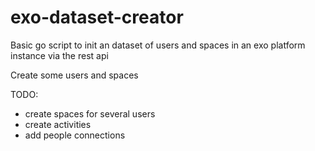 # exo-dataset-creator

Basic go script to init an  dataset of users and spaces in an exo platform instance via the rest api

Create some users and spaces

TODO:
  - create spaces for several users
  - create activities
  - add people connections

